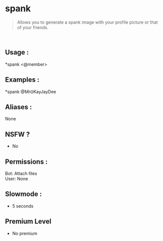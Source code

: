 # spank

> Allows you to generate a spank image with your profile picture or that of your friends.

<br>

## Usage :

*spank <@member>

## Examples :

*spank @Mr¤KayJayDee

## Aliases :

None

## NSFW ?

- No

## Permissions :

Bot: Attach files
<br>
User: None

## Slowmode :

- 5 seconds

## Premium Level

- No premium